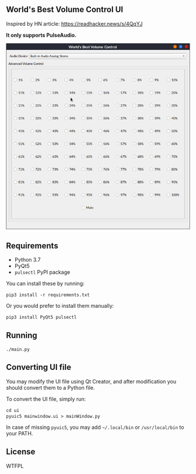 World's Best Volume Control UI
------

Inspired by HN article: https://readhacker.news/s/4QqYJ

**It only supports PulseAudio.**

![Screenshot](misc/screenshot.png)

Requirements
------

- Python 3.7
- PyQt5
- `pulsectl` PyPI package

You can install these by running:

```
pip3 install -r requirements.txt
```

Or you would prefer to install them manually:

```
pip3 install PyQt5 pulsectl
```

Running
-----

```
./main.py
```

Converting UI file
-----

You may modify the UI file using Qt Creator, and after modification you should convert them to a Python file.

To convert the UI file, simply run:

```
cd ui
pyuic5 mainwindow.ui > mainWindow.py 
```

In case of missing `pyuic5`, you may add `~/.local/bin` or `/usr/local/bin` to your PATH.

License
------

WTFPL
